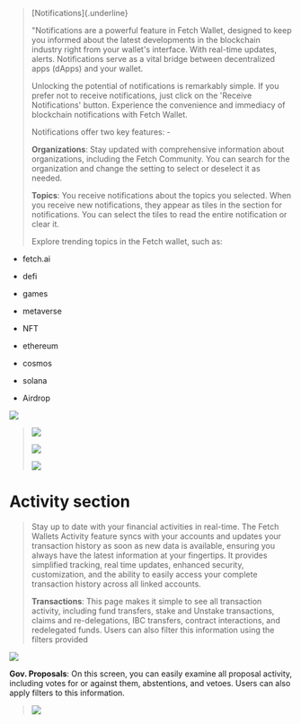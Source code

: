 > [Notifications]{.underline}
>
> \"Notifications are a powerful feature in Fetch Wallet, designed to
> keep you informed about the latest developments in the blockchain
> industry right from your wallet\'s interface. With real-time updates,
> alerts. Notifications serve as a vital bridge between decentralized
> apps (dApps) and your wallet.
>
> Unlocking the potential of notifications is remarkably simple. If you
> prefer not to receive notifications, just click on the \'Receive
> Notifications\' button. Experience the convenience and immediacy of
> blockchain notifications with Fetch Wallet.
>
> Notifications offer two key features: -
>
> **Organizations**: Stay updated with comprehensive information about
> organizations, including the Fetch Community. You can search for the
> organization and change the setting to select or deselect it as
> needed.
>
> **Topics**: You receive notifications about the topics you selected.
> When you receive new notifications, they appear as tiles in the
> section for notifications. You can select the tiles to read the entire
> notification or clear it.
>
> Explore trending topics in the Fetch wallet, such as:

-   fetch.ai

-   defi

-   games

-   metaverse

-   NFT

-   ethereum

-   cosmos

-   solana

-   Airdrop

![](media/image1.jpeg)

> ![](media/image2.png)
>
> ![](media/image3.png)
>
> ![](media/image4.png)

# Activity section

> Stay up to date with your financial activities in real-time. The Fetch
> Wallets Activity feature syncs with your accounts and updates your
> transaction history as soon as new data is available, ensuring you
> always have the latest information at your fingertips. It provides
> simplified tracking, real time updates, enhanced security,
> customization, and the ability to easily access your complete
> transaction history across all linked accounts.
>
> **Transactions**: This page makes it simple to see all transaction
> activity, including fund transfers, stake and Unstake transactions,
> claims and re-delegations, IBC transfers, contract interactions, and
> redelegated funds. Users can also filter this information using the
> filters provided

![](media/image5.png)

**Gov. Proposals**: On this screen, you can
easily examine all proposal activity, including votes for or against
them, abstentions, and vetoes. Users can also apply filters to this
information.

> ![](media/image6.jpeg)
